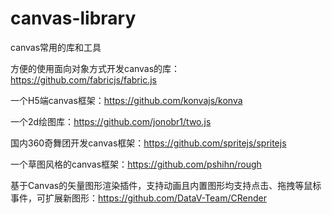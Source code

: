 # canvas-library
canvas常用的库和工具


方便的使用面向对象方式开发canvas的库：https://github.com/fabricjs/fabric.js

一个H5端canvas框架：https://github.com/konvajs/konva

一个2d绘图库：https://github.com/jonobr1/two.js

国内360奇舞团开发canvas框架：https://github.com/spritejs/spritejs

一个草图风格的canvas框架：https://github.com/pshihn/rough

基于Canvas的矢量图形渲染插件，支持动画且内置图形均支持点击、拖拽等鼠标事件，可扩展新图形：https://github.com/DataV-Team/CRender
